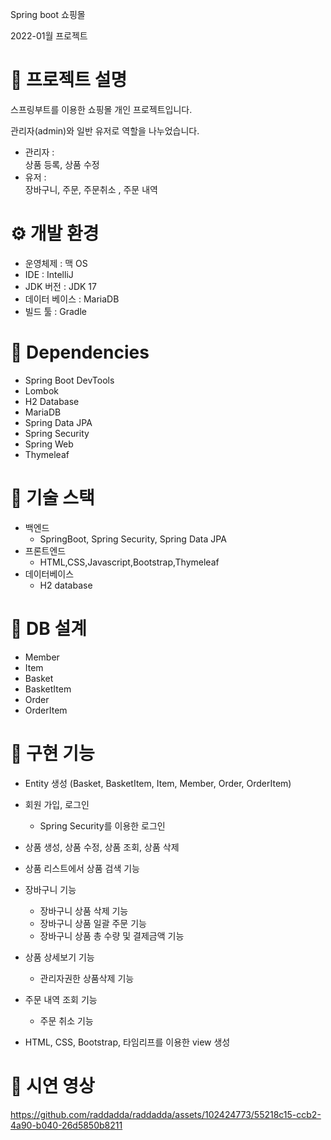 
Spring boot 쇼핑몰

2022-01월 프로젝트

<h1>📌 프로젝트 설명</h1>

스프링부트를 이용한 쇼핑몰 개인 프로젝트입니다.

관리자(admin)와 일반 유저로 역할을 나누었습니다.

* 관리자 :  
상품 등록, 상품 수정  
* 유저 :  
장바구니, 주문, 주문취소 , 주문 내역

<h1>⚙ 개발 환경</h1>

* 운영체제 :  맥 OS  
* IDE : IntelliJ  
* JDK 버전 : JDK 17  
* 데이터 베이스 :  MariaDB
* 빌드 툴 : Gradle  

<h1>🔌 Dependencies</h1>

* Spring Boot DevTools  
* Lombok
* H2 Database
* MariaDB
* Spring Data JPA  
* Spring Security  
* Spring Web  
* Thymeleaf  

<h1>🔎 기술 스택</h1>

* 백엔드  
  * SpringBoot, Spring Security, Spring Data JPA
* 프론트엔드   
  * HTML,CSS,Javascript,Bootstrap,Thymeleaf 
* 데이터베이스 
  * H2 database
<h1>📁 DB 설계</h1>

* Member
* Item
* Basket
* BasketItem
* Order
* OrderItem
<h1>📂 구현 기능</h1>

* Entity 생성 (Basket, BasketItem, Item, Member, Order, OrderItem)  
* 회원 가입, 로그인  
  * Spring Security를 이용한 로그인  
* 상품 생성, 상품 수정, 상품 조회, 상품 삭제  
* 상품 리스트에서 상품 검색 기능 
* 장바구니 기능
  * 장바구니 상품 삭제 기능
  * 장바구니 상품 일괄 주문 기능  
  * 장바구니 상품 총 수량 및 결제금액 기능
* 상품 상세보기 기능
  * 관리자권한 상품삭제 기능 

* 주문 내역 조회 기능 
  * 주문 취소 기능  
* HTML, CSS, Bootstrap, 타임리프를 이용한 view 생성 
<h1>🔗 시연 영상</h1>





https://github.com/raddadda/raddadda/assets/102424773/55218c15-ccb2-4a90-b040-26d5850b8211







